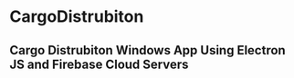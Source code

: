 # CargoDistrubiton

<h2> Cargo Distrubiton Windows App Using Electron JS and Firebase Cloud Servers <h2/>

